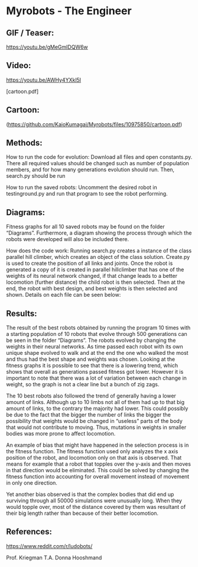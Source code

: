 # Myrobots - The Engineer

## GIF / Teaser:

https://youtu.be/gMeGmIDQW6w

## Video:

https://youtu.be/AWHy4YXkl5I

[cartoon.pdf]

## Cartoon:

(https://github.com/KaioKumagai/Myrobots/files/10975850/cartoon.pdf)


## Methods:

How to run the code for evolution:
Download all files and open constants.py. There all required values should be changed such as number of population members, and for how many generations evolution should run. Then, search.py should be run



How to run the saved robots:
Uncomment the desired robot in testinground.py and run that program to see the robot performing.



## Diagrams:
Fitness graphs for all 10 saved robots may be found on the folder “Diagrams”. Furthermore, a diagram showing the process through which the robots were developed will also be included there.


How does the code work:
Running search.py creates a instance of the class parallel hill climber, which creates an object of the class solution. Create.py is used to create the position of all links and joints. Once the robot is generated a copy of it is created in parallel hillclimber that has one of the weights of its neural network changed, if that change leads to a better locomotion (further distance) the child robot is then selected. Then at the end, the robot with best design, and best weights is then selected and shown. Details on each file can be seen below:

## Results:
The result of the best robots obtained by running the program 10 times with a starting population of 10 robots that evolve through 500 generations can be seen in the folder “Diagrams”. The robots evolved by changing the weights in their neural networks. As time passed each robot with its own unique shape evolved to walk and at the end the one who walked the most and thus had the best shape and weights was chosen. Looking at the fitness graphs it is possible to see that there is a lowering trend, which shows that overall as generations passed fitness got lower. However it is important to note that there was a lot of variation between each change in weight, so the graph is not a clear line but a bunch of zig zags.

The 10 best robots also followed the trend of generally having a lower amount of links. Although up to 10 limbs not all of them had up to that big amount of links, to the contrary the majority had lower. This could possibly be due to the fact that the bigger the number of links the bigger the possibility that weights would be changed in “useless” parts of the body that would not contribute to moving. Thus, mutations in weights in smaller bodies was more prone to affect locomotion.

An example of bias that might have happened in the selection process is in the fitness function. The fitness function used only analyzes the x axis position of the robot, and locomotion only on that axis is observed. That means for example that a robot that topples over the y-axis and then moves in that direction would be eliminated. This could be solved by changing the fitness function into accounting for overall movement instead of movement in only one direction.

Yet another bias observed is that the complex bodies that did end up surviving through all 50000 simulations were unusually long. When they would topple over, most of the distance covered by them was resultant of their big length rather than because of their better locomotion.

## References:

https://www.reddit.com/r/ludobots/

Prof. Kriegman
T.A. Donna Hooshmand

